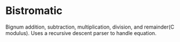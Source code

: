 # Bistromatic

Bignum addition, subtraction, multiplication, division, and remainder(C modulus). 
Uses a recursive descent parser to handle equation.
